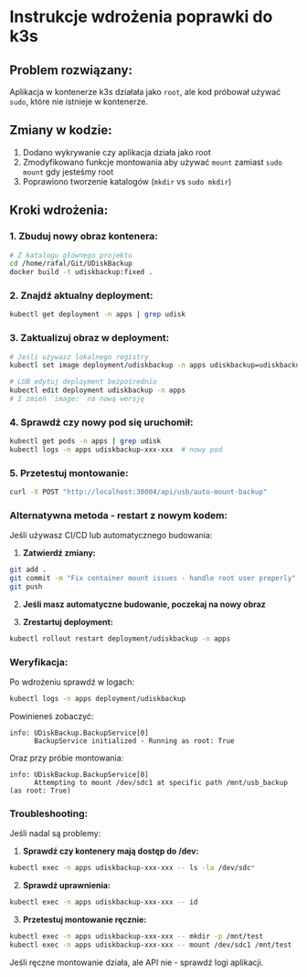 # Instrukcje wdrożenia poprawki do k3s

## Problem rozwiązany:
Aplikacja w kontenerze k3s działała jako `root`, ale kod próbował używać `sudo`, które nie istnieje w kontenerze.

## Zmiany w kodzie:
1. Dodano wykrywanie czy aplikacja działa jako root
2. Zmodyfikowano funkcje montowania aby używać `mount` zamiast `sudo mount` gdy jesteśmy root
3. Poprawiono tworzenie katalogów (`mkdir` vs `sudo mkdir`)

## Kroki wdrożenia:

### 1. Zbuduj nowy obraz kontenera:
```bash
# Z katalogu głównego projektu
cd /home/rafal/Git/UDiskBackup
docker build -t udiskbackup:fixed .
```

### 2. Znajdź aktualny deployment:
```bash
kubectl get deployment -n apps | grep udisk
```

### 3. Zaktualizuj obraz w deployment:
```bash
# Jeśli używasz lokalnego registry
kubectl set image deployment/udiskbackup -n apps udiskbackup=udiskbackup:fixed

# LUB edytuj deployment bezpośrednio
kubectl edit deployment udiskbackup -n apps
# I zmień `image:` na nową wersję
```

### 4. Sprawdź czy nowy pod się uruchomił:
```bash
kubectl get pods -n apps | grep udisk
kubectl logs -n apps udiskbackup-xxx-xxx  # nowy pod
```

### 5. Przetestuj montowanie:
```bash
curl -X POST "http://localhost:30004/api/usb/auto-mount-backup"
```

### Alternatywna metoda - restart z nowym kodem:

Jeśli używasz CI/CD lub automatycznego budowania:

1. **Zatwierdź zmiany:**
```bash
git add .
git commit -m "Fix container mount issues - handle root user properly"
git push
```

2. **Jeśli masz automatyczne budowanie, poczekaj na nowy obraz**

3. **Zrestartuj deployment:**
```bash
kubectl rollout restart deployment/udiskbackup -n apps
```

### Weryfikacja:

Po wdrożeniu sprawdź w logach:
```bash
kubectl logs -n apps deployment/udiskbackup
```

Powinieneś zobaczyć:
```
info: UDiskBackup.BackupService[0]
      BackupService initialized - Running as root: True
```

Oraz przy próbie montowania:
```
info: UDiskBackup.BackupService[0]
      Attempting to mount /dev/sdc1 at specific path /mnt/usb_backup (as root: True)
```

### Troubleshooting:

Jeśli nadal są problemy:

1. **Sprawdź czy kontenery mają dostęp do /dev:**
```bash
kubectl exec -n apps udiskbackup-xxx-xxx -- ls -la /dev/sdc*
```

2. **Sprawdź uprawnienia:**
```bash
kubectl exec -n apps udiskbackup-xxx-xxx -- id
```

3. **Przetestuj montowanie ręcznie:**
```bash
kubectl exec -n apps udiskbackup-xxx-xxx -- mkdir -p /mnt/test
kubectl exec -n apps udiskbackup-xxx-xxx -- mount /dev/sdc1 /mnt/test
```

Jeśli ręczne montowanie działa, ale API nie - sprawdź logi aplikacji.